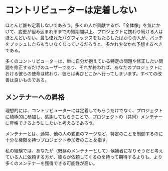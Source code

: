 # コントリビューターは定着しない

ほとんど誰も定着しないであろう。多くの人が貢献するが、「全体像」を気にかけて、変更が組み込まれるまでの短期間以上、プロジェクトに携わり続ける人はほとんどいない。最も優れたバグフィックスをもたらしたばかりの人が、パッチをプッシュしたらもういなくなっているだろうと、多かれ少なかれ予想するべきである。

多くのコントリビューターは、単に自分が抱えている特定の問題や修正したい問題を修正するだけのユーザーであり、それが終われば、あなたのプロジェクトにおける彼らの使命は終わり、彼らは再びどこかへ行ってしまいます。すべての改善は良いものである。

## メンテナーへの昇格

理想的には、コントリビューターには定着してもらうだけでなく、プロジェクトに積極的に参加し、感謝してもらうことで、プロジェクトの（共同）メンテナーに昇格できるようにしたいと考えるであろう。

メンテナーとは、通常、他の人の変更のマージなど、特定のことを制御するのに十分な権限を持つプロジェクト参加者のことを指す。

私の経験では、あなたが（既存のメンテナーとして）候補者になりそうだと考えている人に依頼する方が、彼らが依頼してくるのを待って期待するよりも、より多くのメンテナーを獲得できる可能性が高い。
